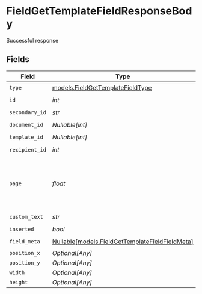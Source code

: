 # FieldGetTemplateFieldResponseBody

Successful response


## Fields

| Field                                                                                          | Type                                                                                           | Required                                                                                       | Description                                                                                    |
| ---------------------------------------------------------------------------------------------- | ---------------------------------------------------------------------------------------------- | ---------------------------------------------------------------------------------------------- | ---------------------------------------------------------------------------------------------- |
| `type`                                                                                         | [models.FieldGetTemplateFieldType](../models/fieldgettemplatefieldtype.md)                     | :heavy_check_mark:                                                                             | N/A                                                                                            |
| `id`                                                                                           | *int*                                                                                          | :heavy_check_mark:                                                                             | N/A                                                                                            |
| `secondary_id`                                                                                 | *str*                                                                                          | :heavy_check_mark:                                                                             | N/A                                                                                            |
| `document_id`                                                                                  | *Nullable[int]*                                                                                | :heavy_check_mark:                                                                             | N/A                                                                                            |
| `template_id`                                                                                  | *Nullable[int]*                                                                                | :heavy_check_mark:                                                                             | N/A                                                                                            |
| `recipient_id`                                                                                 | *int*                                                                                          | :heavy_check_mark:                                                                             | N/A                                                                                            |
| `page`                                                                                         | *float*                                                                                        | :heavy_check_mark:                                                                             | The page number of the field on the document. Starts from 1.                                   |
| `custom_text`                                                                                  | *str*                                                                                          | :heavy_check_mark:                                                                             | N/A                                                                                            |
| `inserted`                                                                                     | *bool*                                                                                         | :heavy_check_mark:                                                                             | N/A                                                                                            |
| `field_meta`                                                                                   | [Nullable[models.FieldGetTemplateFieldFieldMeta]](../models/fieldgettemplatefieldfieldmeta.md) | :heavy_check_mark:                                                                             | N/A                                                                                            |
| `position_x`                                                                                   | *Optional[Any]*                                                                                | :heavy_minus_sign:                                                                             | N/A                                                                                            |
| `position_y`                                                                                   | *Optional[Any]*                                                                                | :heavy_minus_sign:                                                                             | N/A                                                                                            |
| `width`                                                                                        | *Optional[Any]*                                                                                | :heavy_minus_sign:                                                                             | N/A                                                                                            |
| `height`                                                                                       | *Optional[Any]*                                                                                | :heavy_minus_sign:                                                                             | N/A                                                                                            |